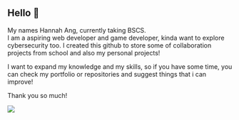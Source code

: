 ## Hello 👋

My names Hannah Ang, currently taking BSCS.  
I am a aspiring web developer and game developer, kinda want to explore cybersecurity too. 
I created this github to store some of collaboration projects from school and also my personal projects!

I want to expand my knowledge and my skills, so if you have some time, you can check my portfolio or repositories and suggest things that i can improve!

Thank you so much!





<img src="https://i.pinimg.com/originals/05/6c/58/056c584d9335fcabf080ca43e583e3c4.gif"/>
